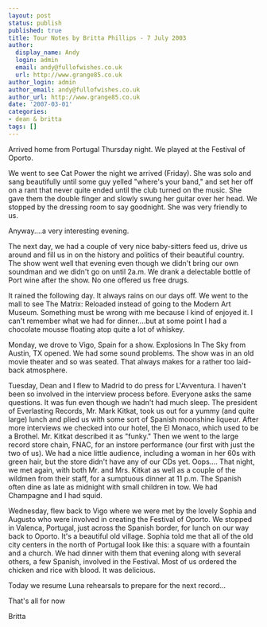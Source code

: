 ```yaml
---
layout: post
status: publish
published: true
title: Tour Notes by Britta Phillips - 7 July 2003
author:
  display_name: Andy
  login: admin
  email: andy@fullofwishes.co.uk
  url: http://www.grange85.co.uk
author_login: admin
author_email: andy@fullofwishes.co.uk
author_url: http://www.grange85.co.uk
date: '2007-03-01'
categories:
- dean & britta
tags: []
---
```


Arrived home from Portugal Thursday night. We played at the Festival of Oporto.

We went to see Cat Power the night we arrived (Friday). She was solo and sang beautifully until some guy yelled "where's your band," and set her off on a rant that never quite ended until the club turned on the music. She gave them the double finger and slowly swung her guitar over her head. We stopped by the dressing room to say goodnight. She was very friendly to us.

Anyway....a very interesting evening.

The next day, we had a couple of very nice baby-sitters feed us, drive us around and fill us in on the history and politics of their beautiful country. The show went well that evening even though we didn't bring our own soundman and we didn't go on until 2a.m. We drank a delectable bottle of Port wine after the show. No one offered us free drugs.

It rained the following day. It always rains on our days off. We went to the mall to see The Matrix: Reloaded instead of going to the Modern Art Museum. Something must be wrong with me because I kind of enjoyed it. I can't remember what we had for dinner....but at some point I had a chocolate mousse floating atop quite a lot of whiskey.

Monday, we drove to Vigo, Spain for a show. Explosions In The Sky from Austin, TX opened. We had some sound problems. The show was in an old movie theater and so was seated. That always makes for a rather too laid-back atmosphere.

Tuesday, Dean and I flew to Madrid to do press for L'Avventura. I haven't been so involved in the interview process before. Everyone asks the same questions. It was fun even though we hadn't had much sleep. The president of Everlasting Records, Mr. Mark Kitkat, took us out for a yummy (and quite large) lunch and plied us with some sort of Spanish moonshine liqueur. After more interviews we checked into our hotel, the El Monaco, which used to be a Brothel. Mr. Kitkat described it as "funky." Then we went to the large record store chain, FNAC, for an instore performance (our first with just the two of us). We had a nice little audience, including a woman in her 60s with green hair, but the store didn't have any of our CDs yet. Oops.... That night, we met again, with both Mr. and Mrs. Kitkat as well as a couple of the wildmen from their staff, for a sumptuous dinner at 11 p.m. The Spanish often dine as late as midnight with small children in tow. We had Champagne and I had squid.

Wednesday, flew back to Vigo where we were met by the lovely Sophia and Augusto who were involved in creating the Festival of Oporto. We stopped in Valenca, Portugal, just across the Spanish border, for lunch on our way back to Oporto. It's a beautiful old village. Sophia told me that all of the old city centers in the north of Portugal look like this: a square with a fountain and a church. We had dinner with them that evening along with several others, a few Spanish, involved in the Festival. Most of us ordered the chicken and rice with blood. It was delicious.

Today we resume Luna rehearsals to prepare for the next record...

That's all for now

Britta


